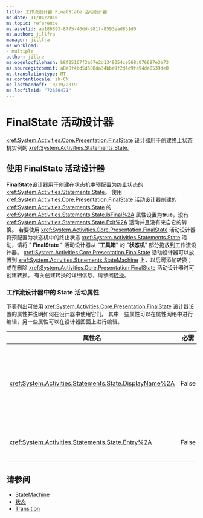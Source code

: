 ```yaml
---
title: 工作流设计器 FinalState 活动设计器
ms.date: 11/04/2016
ms.topic: reference
ms.assetid: aa186893-8775-40dd-981f-8593ead831d0
ms.author: jillfra
manager: jillfra
ms.workload:
- multiple
author: jillre
ms.openlocfilehash: b8f25167f3a67e2d1349354ce568c076697e3e73
ms.sourcegitcommit: a8e8f4bd5d508da34bbe9f2d4d9fa94da0539de0
ms.translationtype: MT
ms.contentlocale: zh-CN
ms.lasthandoff: 10/19/2019
ms.locfileid: "72650471"
---
```

# <a name="finalstate-activity-designer"></a>FinalState 活动设计器

<xref:System.Activities.Core.Presentation.FinalState> 设计器用于创建终止状态机实例的 <xref:System.Activities.Statements.State>。

## <a name="using-the-finalstate-activity-designer"></a>使用 FinalState 活动设计器

**FinalState**设计器用于创建在状态机中预配置为终止状态的 <xref:System.Activities.Statements.State>。 使用 <xref:System.Activities.Core.Presentation.FinalState> 活动设计器创建的 <xref:System.Activities.Statements.State> 的 <xref:System.Activities.Statements.State.IsFinal%2A> 属性设置为**true**，没有 <xref:System.Activities.Statements.State.Exit%2A> 活动并且没有来自它的转换。 若要使用 <xref:System.Activities.Core.Presentation.FinalState> 活动设计器将预配置为状态机中的终止状态 <xref:System.Activities.Statements.State> 活动，请将 " **FinalState** " 活动设计器从 "**工具箱**" 的 "**状态机**" 部分拖放到工作流设计器。 <xref:System.Activities.Core.Presentation.FinalState> 活动设计器可以放置到 <xref:System.Activities.Statements.StateMachine> 上，以后可添加转换；或在删除 <xref:System.Activities.Core.Presentation.FinalState> 活动设计器时可创建转换。 有关创建转换的详细信息，请参阅[转换](../workflow-designer/transition-activity-designer.md)。

### <a name="state-activity-properties-in-the-workflow-designer"></a>工作流设计器中的 State 活动属性

下表列出可使用 <xref:System.Activities.Core.Presentation.FinalState> 设计器设置的属性并说明如何在设计器中使用它们。 其中一些属性可以在属性网格中进行编辑，另一些属性可以在设计器图面上进行编辑。

|属性名|必需|用法|
|-|--------------|-|
|<xref:System.Activities.Statements.State.DisplayName%2A>|False|指定 <xref:System.Activities.Statements.State> 活动设计器在标头中的友好名称。 默认值为 "**状态**"。 可以在属性网格或直接在活动设计器的标头中编辑该值。 <xref:System.Activities.Statements.State.DisplayName%2A> 用于痕迹导航，后者显示在工作流设计器顶部。<br /><br /> 虽然 <xref:System.Activities.Statements.State.DisplayName%2A> 不是绝对必需的，但最好使用该属性。|
|<xref:System.Activities.Statements.State.Entry%2A>|False|指定在转换到此状态时发生的操作。 可以通过将某个活动从 "**工具箱**" 拖放到状态的 <xref:System.Activities.Statements.State.Entry%2A> 部分来设置此值。|

## <a name="see-also"></a>请参阅

- [StateMachine](../workflow-designer/statemachine-activity-designer.md)
- [状态](../workflow-designer/state-activity-designer.md)
- [Transition](../workflow-designer/transition-activity-designer.md)
